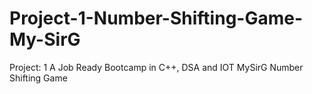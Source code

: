 # Project-1-Number-Shifting-Game-My-SirG
Project: 1 A Job Ready Bootcamp in C++, DSA and IOT MySirG  Number Shifting Game
